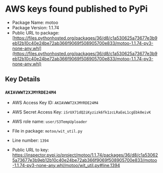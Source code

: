 # AWS keys found published to PyPi

* Package Name: motoo
* Package Version: 1.1.74
* Public URL to package: [https://files.pythonhosted.org/packages/36/d8/c1a530625a73677e3b9eb12b10c40e24be72ab366f9069f508905700e833/motoo-1.1.74-py3-none-any.whl](https://files.pythonhosted.org/packages/36/d8/c1a530625a73677e3b9eb12b10c40e24be72ab366f9069f508905700e833/motoo-1.1.74-py3-none-any.whl)

## Key Details

### `AKIAVWWT2XJMYRDE24M4`

* AWS Access Key ID: `AKIAVWWT2XJMYRDE24M4`
* AWS Secret Access Key: `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` 
* AWS role name: `user/S3TempUploader`
* File in package: `motoo/wit_util.py`
* Line number: `1394`

* Public URL to key: https://inspector.pypi.io/project/motoo/1.1.74/packages/36/d8/c1a530625a73677e3b9eb12b10c40e24be72ab366f9069f508905700e833/motoo-1.1.74-py3-none-any.whl/motoo/wit_util.py#line.1394



